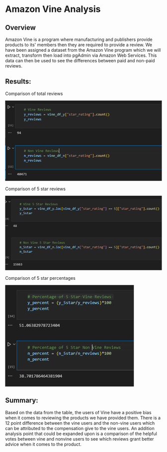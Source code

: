 # Amazon Vine Analysis

## Overview

Amazon Vine is a program where manufacturing and publishers provide products to its' members then they are required to provide a review. We have been assigned a dataset from the Amazon Vine program which we will extract, transform then load into pgAdmin via Amazon Web Services. This data can then be used to see the differences between paid and non-paid reviews.

## Results: 

Comparison of total reviews

 ![](ss/reviews.PNG)
 
Comparison of 5 star reviews

 ![](ss/5star.PNG)
 
Comparison of 5 star percentages

 ![](ss/percent.PNG)

## Summary:

Based on the data from the table, the users of Vine have a positive bias when it comes to reviewing the products we have provided them. There is a 12 point difference between the vine users and the non-vine users which can be attributed to the compensation give to the vine users.  An addition analysis point that could be expanded upon is a comparison of the helpful votes between vine and nonvine users to see which reviews grant better advice when it comes to the product.
